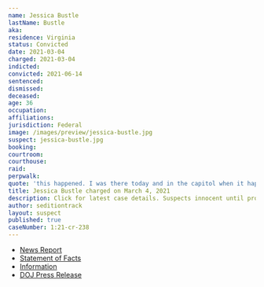 ```yaml
---
name: Jessica Bustle
lastName: Bustle
aka:
residence: Virginia
status: Convicted
date: 2021-03-04
charged: 2021-03-04
indicted:
convicted: 2021-06-14
sentenced: 
dismissed: 
deceased:
age: 36
occupation:
affiliations:
jurisdiction: Federal
image: /images/preview/jessica-bustle.jpg
suspect: jessica-bustle.jpg
booking:
courtroom:
courthouse:
raid:
perpwalk:
quote: 'this happened. I was there today and in the capitol when it happened.'
title: Jessica Bustle charged on March 4, 2021
description: Click for latest case details. Suspects innocent until proven guilty.
author: seditiontrack
layout: suspect
published: true
caseNumber: 1:21-cr-238
---
```

- [News Report](https://lawandcrime.com/u-s-capitol-siege/anti-vaxxer-jessica-bustle-and-husband-joshua-bustle-are-both-busted-for-breaching-u-s-capitol-building-on-jan-6/)
- [Statement of Facts](https://www.justice.gov/usao-dc/case-multi-defendant/file/1413661/download)
- [Information](https://www.justice.gov/usao-dc/case-multi-defendant/file/1380176/download)
- [DOJ Press Release](https://www.justice.gov/usao-dc/case-multi-defendant/file/1404756/download)
